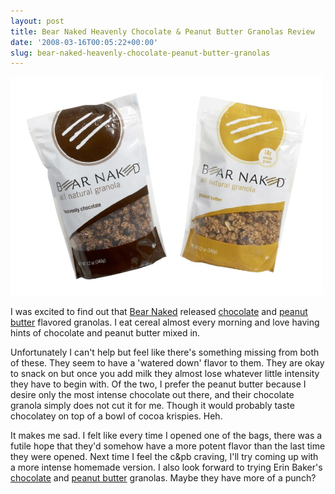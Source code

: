 ```yaml
---
layout: post
title: Bear Naked Heavenly Chocolate & Peanut Butter Granolas Review
date: '2008-03-16T00:05:22+00:00'
slug: bear-naked-heavenly-chocolate-peanut-butter-granolas
---
```

<img src='images/uploads/2008/03/bearnaked_cpb.jpg' alt='bear naked granola' class="yellowborder" />

I was excited to find out that <a href="http://www.bearnaked.com/">Bear Naked</a> released <a href="http://store.bearnaked.com/detail.aspx?catid=1&scid=29">chocolate</a> and <a href="http://store.bearnaked.com/detail.aspx?catid=1&scid=22">peanut butter</a> flavored granolas. I eat cereal almost every morning and love having hints of chocolate and peanut butter mixed in. 

Unfortunately I can't help but feel like there's something missing from both of these. They seem to have a 'watered down' flavor to them. They are okay to snack on but once you add milk they almost lose whatever little intensity they have to begin with. Of the two, I prefer the peanut butter because I desire only the most intense chocolate out there, and their chocolate granola simply does not cut it for me. Though it would probably taste chocolatey on top of a bowl of cocoa krispies. Heh. 

It makes me sad. I felt like every time I opened one of the bags, there was a futile hope that they'd somehow have a more potent flavor than the last time they were opened. Next time I feel the c&pb craving, I'll try coming up with a more intense homemade version. I also look forward to trying Erin Baker's <a href="http://astore.amazon.com/thechocolatpe-20/detail/B000K8R578/103-8370542-8519815">chocolate</a> and <a href="http://astore.amazon.com/thechocolatpe-20/detail/B000K8PO26/103-8370542-8519815">peanut butter</a> granolas. Maybe they have more of a punch? 
